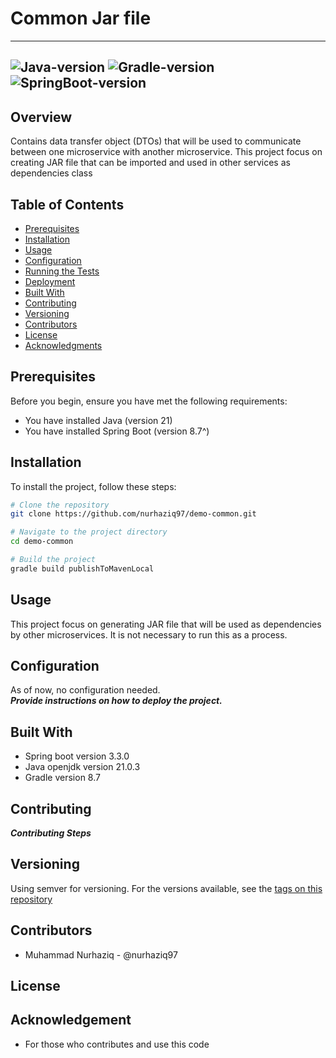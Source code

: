 # Common Jar file
---
![Java-version](https://img.shields.io/badge/Java-v21.03-blue)
![Gradle-version](https://img.shields.io/badge/Gradle-v8.7-red)
![SpringBoot-version](https://img.shields.io/badge/Spring_boot-v3.3.0-green)
---
## Overview
Contains data transfer object (DTOs) that will be used 
to communicate between one microservice with another microservice.
This project focus on creating JAR file that can be imported
and used in other services as dependencies class 

## Table of Contents
- [Prerequisites](#prerequisites)
- [Installation](#installation)
- [Usage](#usage)
- [Configuration](#configuration)
- [Running the Tests](#running-the-tests)
- [Deployment](#deployment)
- [Built With](#built-with)
- [Contributing](#contributing)
- [Versioning](#versioning)
- [Contributors](#contributors)
- [License](#license)
- [Acknowledgments](#acknowledgments)

## Prerequisites
Before you begin, ensure you have met the following requirements:
- You have installed Java (version 21)
- You have installed Spring Boot (version 8.7^)

## Installation
To install the project, follow these steps:

```bash
# Clone the repository
git clone https://github.com/nurhaziq97/demo-common.git

# Navigate to the project directory
cd demo-common

# Build the project
gradle build publishToMavenLocal
```

## Usage
This project focus on generating JAR file that will be 
used as dependencies by other microservices. It is not necessary to run this
as a process.

## Configuration
As of now, no configuration needed.  
***Provide instructions on how to deploy the project.***

## Built With
- Spring boot version 3.3.0
- Java openjdk version 21.0.3 
- Gradle version 8.7

## Contributing
***Contributing Steps***

## Versioning
Using semver for versioning. For the versions available, see the [tags on 
this repository](https://github.com/nurhaziq97/demo-common.git)

## Contributors
- Muhammad Nurhaziq - @nurhaziq97

## License


## Acknowledgement
- For those who contributes and use this code
